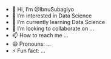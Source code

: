 - 👋 Hi, I’m @IbnuSubagiyo
- 👀 I’m interested in Data Science
- 🌱 I’m currently learning Data Science
- 💞️ I’m looking to collaborate on ...
- 📫 How to reach me ...
- 😄 Pronouns: ...
- ⚡ Fun fact: ...

<!---
IbnuSubagiyo/IbnuSubagiyo is a ✨ special ✨ repository because its `README.md` (this file) appears on your GitHub profile.
You can click the Preview link to take a look at your changes.
--->
